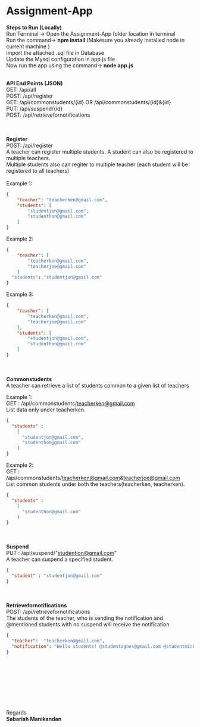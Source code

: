 # Assignment-App

**Steps to Run (Locally)**<br>
Run Terminal -> Open the Assignment-App folder location in terminal <br>
Run the command-> **npm install** (Makesure you already installed node in current machine )<br>
import the attached .sql file in Database<br>
Update the Mysql configuration in app.js file<br>
Now run the app using the command-> **node app.js** <br><br>

**API End Points (JSON)** <br>
GET:  /api/all<br>
POST: /api/register<br>
GET:  /api/commonstudents/{id}  OR /api/commonstudents/{id}&{id}<br>
PUT:  /api/suspend/{id} <br>
POST: /api/retrievefornotifications
<br><br><br>

**Register** <br>
POST: /api/register<br>
A teacher can register multiple students. A student can also be registered to multiple teachers.<br>
Multiple students also can regiter to multiple teacher (each student will be registered to all teachers)
<br>
<br>
Example 1:
```JSON
{
    "teacher": "teacherken@gmail.com",
    "students": [
        "studentjon@gmail.com",
        "studenthon@gmail.com"
    ]
}
```

Example 2:
```JSON
{
    "teacher": [
        "teacherken@gmail.com",
        "teacherjoe@gmail.com"
    ]
  "students": "studentjon@gmail.com"
}
```

Example 3:
```JSON
{
    "teacher": [
        "teacherken@gmail.com",
        "teacherjoe@gmail.com"
    ],
    "students": [
        "studentjon@gmail.com",
        "studenthon@gmail.com"
    ]
}
```
<br><br>
**Commonstudents**
<br>
A teacher can retrieve a list of students common to a given list of teachers<br>

Example 1:<br>
GET :  /api/commonstudents/teacherken@gmail.com<br>
List data only under teacherken.<br>
```JSON
{
  "students" :
    [
      "studentjon@gmail.com", 
      "studenthon@gmail.com"
    ]
}
```

Example 2:<br>
GET :  /api/commonstudents/teacherken@gmail.com&teacherjoe@gmail.com <br>
List common students under both the teachers(teacherken, teacherken).<br>
```JSON
{
  "students" :
    [      
      "studenthon@gmail.com"
    ]
}
```
<br><br>
**Suspend** <br>
PUT :  /api/suspend/"studentjon@gmail.com"<br>
A teacher can suspend a specified student.<br>

```JSON
{
  "student" : "studentjon@gmail.com"
}
```
<br><br>
**Retrievefornotifications** <br>
POST: /api/retrievefornotifications<br>
The students of the teacher, who is sending the notification and @mentioned students with no suspend
will receive the notification<br>

```JSON
{
  "teacher":  "teacherken@gmail.com",
  "notification": "Hello students! @studentagnes@gmail.com @studentmiche@gmail.com"
}
```
<br>

<br><br>
<br><br>
<br><br>
Regards<br>
**Sabarish Manikandan**
